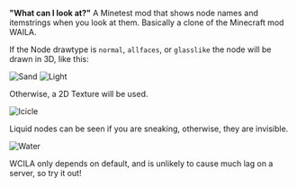 **"What can I look at?"**
A Minetest mod that shows node names and itemstrings when you look at them. Basically a clone of the Minecraft mod WAILA.

If the Node drawtype is `normal`, `allfaces`, or `glasslike` the node will be drawn in 3D, like this:

![Sand](https://github.com/Aurailus/wcila/raw/master/mtbox/sand.jpg)
![Light](https://github.com/Aurailus/wcila/raw/master/mtbox/light.jpg)

Otherwise, a 2D Texture will be used.

![Icicle](https://github.com/Aurailus/wcila/raw/master/mtbox/icicle.jpg)

Liquid nodes can be seen if you are sneaking, otherwise, they are invisible.

![Water](https://github.com/Aurailus/wcila/raw/master/mtbox/water.jpg)

WCILA only depends on default, and is unlikely to cause much lag on a server, so try it out!